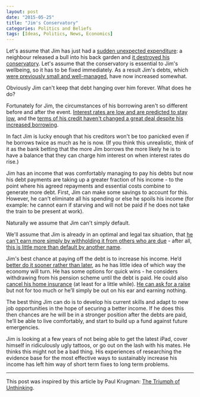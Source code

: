 ```yaml
---
layout: post
date: "2015-05-25"
title: "Jim's Conservatory"
categories: Politics and Beliefs
tags: [Ideas, Politics, News, Economics]
---
```


Let's assume that Jim has just had a [sudden unexpected expenditure](https://en.wikipedia.org/wiki/2008_United_Kingdom_bank_rescue_package): a neighbour released a bull into his back garden and [it destroyed his conservatory](http://www.theguardian.com/business/2007/nov/01/creditcrunch.subprimecrisis). Let's assume that the conservatory is essential to Jim's wellbeing, so it has to be fixed immediately. As a result Jim's debts, which [were previously small and well-managed](http://www.theguardian.com/business/2015/may/03/senior-tory-financial-crash-was-purely-a-banking-crisis-not-labour-overspend), have now increased somewhat.

Obviously Jim can't keep that debt hanging over him forever. What does he do?

Fortunately for Jim, the circumstances of his borrowing aren't so different before and after the event. [Interest rates are low and are predicted to stay low](http://www.telegraph.co.uk/finance/personalfinance/interest-rates/9922941/Interest-rates-predictions-Four-more-years-of-0.5.html), and the [terms of his credit haven't changed a great deal despite his increased borrowing](http://www.bbc.co.uk/news/business-21554311).

In fact Jim is lucky enough that his creditors won't be too panicked even if he borrows twice as much as he is now. (If you think this unrealistic, think of it as the bank betting that the more Jim borrows the more likely he is to have a balance that they can charge him interest on when interest rates do rise.)

Jim has an income that was comfortably managing to pay his debts but now his debt payments are taking up a greater fraction of his income - to the point where his agreed repayments and essential costs combine to generate more debt. First, Jim can make some savings to account for this. However, he can't eliminate all his spending or else he spoils his income (for example: he cannot earn if starving and will not be paid if he does not take the train to be present at work).

Naturally we assume that Jim can't simply default.

We'll assume that Jim is already in an optimal and legal tax situation, that [he can't earn more simply by withholding it from others who are due](http://www.theguardian.com/business/2015/feb/08/hsbc-files-expose-swiss-bank-clients-dodge-taxes-hide-millions) - after all, [this is little more than default by another name](http://www.demos.org/data-byte/federal-revenue-lost-tax-evasion).

Jim's best chance at paying off the debt is to increase his income. He’d [better do it sooner rather than later](http://www.theguardian.com/commentisfree/2014/may/30/britain-feasting-on-credit-crunch-hit-2016), as he has little idea of which way the economy will turn. He has some options for quick wins - he considers withdrawing from his pension scheme until the debt is paid. He could also [cancel his home insurance](http://scraptrident.org) (at least for a little while). [He can ask for a raise](http://www.theguardian.com/society/2014/aug/15/voters-tax-fund-nhs-poll) but not for too much or he’ll simply be out on his ear and earning nothing.

The best thing Jim can do is to develop his current skills and adapt to new job opportunities in the hope of securing a better income. If he does this then chances are he will be in a stronger position after the debts are paid, he’ll be able to live comfortably, and start to build up a fund against future emergencies.

Jim is looking at a few years of not being able to get the latest iPad, cover himself in ridiculously ugly tattoos, or go out on the lash with his mates. He thinks this might not be a bad thing. His experiences of researching the evidence base for the most effective ways to sustainably increase his income has left him way of short term fixes to long term problems.

---

This post was inspired by this article by Paul Krugman: [The Triumph of Unthinking](http://www.nytimes.com/2015/05/08/opinion/paul-krugman-triumph-of-the-unthinking.html).